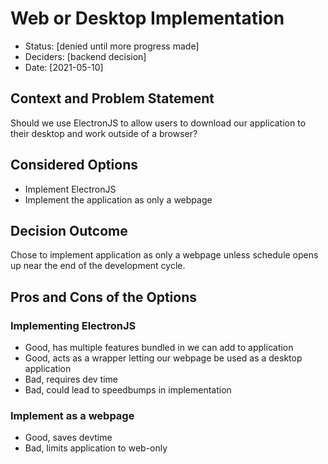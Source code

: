 # Web or Desktop Implementation

* Status: [denied until more progress made]
* Deciders: [backend decision]
* Date: [2021-05-10]

## Context and Problem Statement

Should we use ElectronJS to allow users to download our application to their desktop and work outside of a browser?

## Considered Options

* Implement ElectronJS 
* Implement the application as only a webpage

## Decision Outcome

Chose to implement application as only a webpage unless schedule opens up near the end of the development cycle.

## Pros and Cons of the Options

### Implementing ElectronJS

* Good, has multiple features bundled in we can add to application
* Good, acts as a wrapper letting our webpage be used as a desktop application
* Bad, requires dev time
* Bad, could lead to speedbumps in implementation

### Implement as a webpage

* Good, saves devtime
* Bad, limits application to web-only
